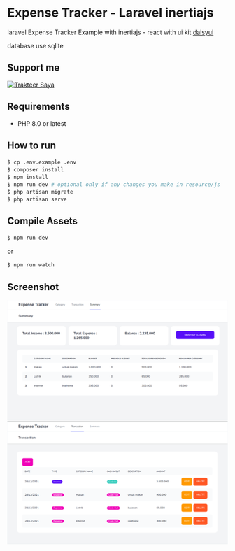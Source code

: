 # Expense Tracker - Laravel inertiajs

laravel Expense Tracker Example with inertiajs - react with ui kit [daisyui](https://daisyui.com/components/form/input)

database use sqlite

## Support me

<a href="https://trakteer.id/ajikamaludin" target="_blank"><img id="wse-buttons-preview" src="https://cdn.trakteer.id/images/embed/trbtn-blue-2.png" height="40" style="border:0px;height:40px;" alt="Trakteer Saya"></a>


## Requirements

* PHP 8.0 or latest

## How to run

```bash
$ cp .env.example .env
$ composer install
$ npm install
$ npm run dev # optional only if any changes you make in resource/js
$ php artisan migrate
$ php artisan serve
```

## Compile Assets

```bash
$ npm run dev
```

or

```bash
$ npm run watch
```

## Screenshot

![](screenshot.png?raw=true)
![](screenshot1.png?raw=true)
